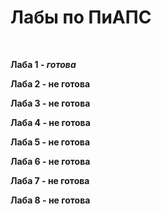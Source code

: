 # Лабы по ПиАПС
<br>

**Лаба 1 - *готова***
<br>

**Лаба 2 - не готова**
<br>

**Лаба 3 - не готова**
<br>

**Лаба 4 - не готова**
<br>

**Лаба 5 - не готова**
<br>

**Лаба 6 - не готова**
<br>

**Лаба 7 - не готова**
<br>

**Лаба 8 - не готова**

